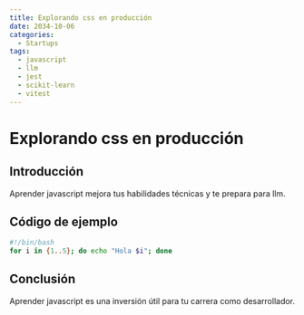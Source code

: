 ```yaml
---
title: Explorando css en producción
date: 2034-10-06
categories:
  - Startups
tags:
  - javascript
  - llm
  - jest
  - scikit-learn
  - vitest
---
```


# Explorando css en producción

## Introducción

Aprender javascript mejora tus habilidades técnicas y te prepara para llm.

## Código de ejemplo

```bash
#!/bin/bash
for i in {1..5}; do echo "Hola $i"; done
```

## Conclusión

Aprender javascript es una inversión útil para tu carrera como desarrollador.